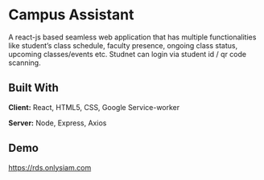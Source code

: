 
# Campus Assistant

A react-js based seamless web application that has multiple functionalities like student’s class schedule, faculty presence, ongoing class status, upcoming classes/events etc. Studnet can login via student id / qr code scanning.


## Built With

**Client:** React, HTML5, CSS, Google Service-worker

**Server:** Node, Express, Axios

## Demo

https://rds.onlysiam.com

